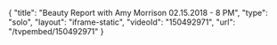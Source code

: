 {
    "title": "Beauty Report with Amy Morrison 02.15.2018 - 8 PM",
    "type": "solo",
    "layout": "iframe-static",
    "videoId": "150492971",
    "url": "\/tvpembed\/150492971"
}